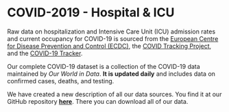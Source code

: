 # COVID-2019 - Hospital & ICU

Raw data on hospitalization and Intensive Care Unit (ICU) admission rates and current occupancy for COVID-19 is sourced from the <a href="https://www.ecdc.europa.eu/en/publications-data/download-data-hospital-and-icu-admission-rates-and-current-occupancy-covid-19">European Centre for Disease Prevention and Control (ECDC)</a>, the <a href="https://covidtracking.com">COVID Tracking Project</a>, and the <a href="https://covid19tracker.ca">COVID-19 Tracker</a>.

Our complete COVID-19 dataset is a collection of the COVID-19 data maintained by <em>Our World in Data</em>. <strong>It is updated daily</strong> and includes data on confirmed cases, deaths, and testing.

We have created a new description of all our data sources. You find it at our GitHub repository <strong><a href="https://github.com/owid/covid-19-data/tree/master/public/data/">here</a></strong>. There you can download all of our data.